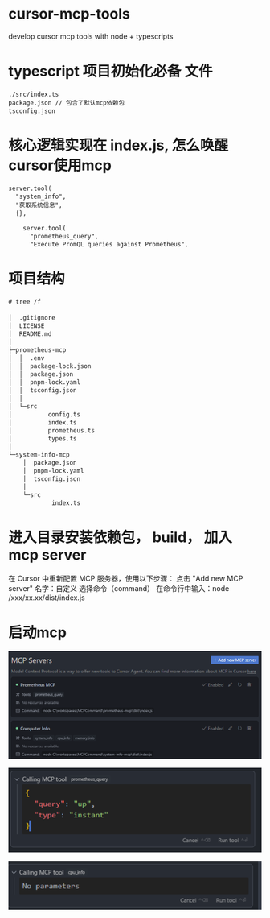 # cursor-mcp-tools
develop cursor mcp tools with node + typescripts

# typescript 项目初始化必备 文件
```
./src/index.ts
package.json // 包含了默认mcp依赖包
tsconfig.json
```

# 核心逻辑实现在 index.js, 怎么唤醒cursor使用mcp 
```
server.tool(
  "system_info",
  "获取系统信息",
  {},
```

```
    server.tool(
      "prometheus_query",
      "Execute PromQL queries against Prometheus",
```

# 项目结构
```
# tree /f

│  .gitignore
│  LICENSE
│  README.md
│
├─prometheus-mcp
│  │  .env
│  │  package-lock.json
│  │  package.json
│  │  pnpm-lock.yaml
│  │  tsconfig.json
│  │
│  └─src
│          config.ts
│          index.ts
│          prometheus.ts
│          types.ts
│
└─system-info-mcp
    │  package.json
    │  pnpm-lock.yaml
    │  tsconfig.json
    │
    └─src
            index.ts
```
# 进入目录安装依赖包， build， 加入mcp server
在 Cursor 中重新配置 MCP 服务器，使用以下步骤：
点击 "Add new MCP server"
名字：自定义
选择命令（command）
在命令行中输入：node /xxx/xx.xx/dist/index.js

# 启动mcp
![Enable](./images/image.png "MCP Servers")

![Prometheus](./images/promimage.png "Prometheus query")

![SysInfo](./images/sysimage.png "Computer info query")
